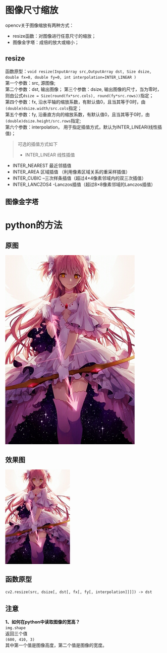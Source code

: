 
# 图像尺寸缩放
opencv关于图像缩放有两种方式：
- resize函数：对图像进行任意尺寸的缩放；
- 图像金字塔：成倍的放大或缩小；

## resize
函数原型：`void resize(InputArray src,OutputArray dst, Size dsize, double fx=0, double fy=0, int interpolation=INTER_LINEAR ) `  
第一个参数：src, 源图像;  
第二个参数：dst, 输出图像；
第三个参数：dsize, 输出图像的尺寸，当为零时，则由公式`dsize = Size(round(fx*src.cols), round(fy*src.rows))`指定；  
第四个参数：fx, 沿水平轴的缩放系数，有默认值0，且当其等于0时，由`(double)dsize.width/src.cols`指定；  
第五个参数：fy, 沿垂直方向的缩放系数，有默认值0，且当其等于0时，由`(double)dsize.height/src.rows`指定;  
第六个参数：interpolation， 用于指定插值方式，默认为INTER_LINEAR(线性插值)；  
>可选的插值方式如下  
>- INTER_LINEAR 线性插值
- INTER_NEAREST 最近邻插值  
- INTER_AREA 区域插值 （利用像素区域关系的重采样插值）
- INTER_CUBIC –三次样条插值（超过4×4像素邻域内的双三次插值）
- INTER_LANCZOS4 -Lanczos插值（超过8×8像素邻域的Lanczos插值）


## 图像金字塔

# python的方法
## 原图  
![origin](./01.jpg)
## 效果图
![resize](./resize.jpg)  
## 函数原型  
```
cv2.resize(src, dsize[, dst[, fx[, fy[, interpolation]]]]) -> dst
```
## 注意  
**1、如何在python中读取图像的宽高？**  
`img.shape`  
返回三个值  
`(600, 410, 3)`  
其中第一个值是图像高度，第二个值是图像的宽度。
